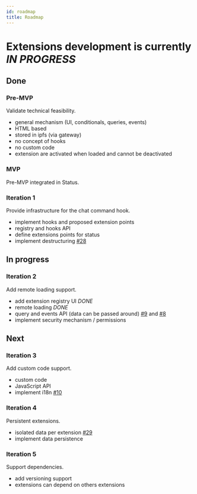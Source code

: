 ```yaml
---
id: roadmap
title: Roadmap
---
```


# Extensions development is currently _IN PROGRESS_

## Done

### Pre-MVP

Validate technical feasibility.

* general mechanism (UI, conditionals, queries, events)
* HTML based
* stored in ipfs (via gateway)
* no concept of hooks
* no custom code
* extension are activated when loaded and cannot be deactivated

### MVP

Pre-MVP integrated in Status.


### Iteration 1

Provide infrastructure for the chat command hook.

* implement hooks and proposed extension points
* registry and hooks API
* define extensions points for status
* implement destructuring [#28](https://github.com/status-im/pluto/issues/28)

## In progress

### Iteration 2

Add remote loading support.

* add extension registry UI _DONE_
* remote loading _DONE_
* query and events API (data can be passed around) [#9](https://github.com/status-im/pluto/issues/9) and [#8](https://github.com/status-im/pluto/issues/8)
* implement security mechanism / permissions

## Next

### Iteration 3

Add custom code support.

* custom code
* JavaScript API
* implement i18n [#10](https://github.com/status-im/pluto/issues/10)

### Iteration 4

Persistent extensions.

* isolated data per extension [#29](https://github.com/status-im/pluto/issues/29)
* implement data persistence

### Iteration 5

Support dependencies.

* add versioning support
* extensions can depend on others extensions
